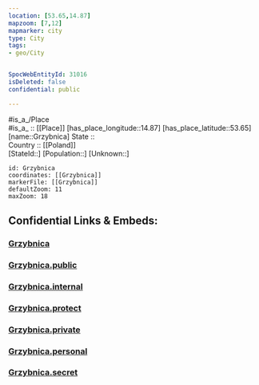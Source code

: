 ```yaml
---
location: [53.65,14.87] 
mapzoom: [7,12] 
mapmarker: city 
type: City
tags:
- geo/City


SpocWebEntityId: 31016
isDeleted: false
confidential: public

---
```

#is_a_/Place  
#is_a_ :: [[Place]] 
[has_place_longitude::14.87] 
[has_place_latitude::53.65] 
[name::Grzybnica] 
State ::  
Country :: [[Poland]]  
[StateId::] 
[Population::] 
[Unknown::] 


```leaflet
id: Grzybnica
coordinates: [[Grzybnica]] 
markerFile: [[Grzybnica]] 
defaultZoom: 11 
maxZoom: 18
```


## Confidential Links & Embeds: 

### [Grzybnica](/_Standards/Earth/Continent/Europe/Europe~East/Poland/Provinces~Poland/West_Pomeranian/City/Grzybnica.md) 

### [Grzybnica.public](/_public/Earth/Continent/Europe/Europe~East/Poland/Provinces~Poland/West_Pomeranian/City/Grzybnica.public.md) 

### [Grzybnica.internal](/_internal/Earth/Continent/Europe/Europe~East/Poland/Provinces~Poland/West_Pomeranian/City/Grzybnica.internal.md) 

### [Grzybnica.protect](/_protect/Earth/Continent/Europe/Europe~East/Poland/Provinces~Poland/West_Pomeranian/City/Grzybnica.protect.md) 

### [Grzybnica.private](/_private/Earth/Continent/Europe/Europe~East/Poland/Provinces~Poland/West_Pomeranian/City/Grzybnica.private.md) 

### [Grzybnica.personal](/_personal/Earth/Continent/Europe/Europe~East/Poland/Provinces~Poland/West_Pomeranian/City/Grzybnica.personal.md) 

### [Grzybnica.secret](/_secret/Earth/Continent/Europe/Europe~East/Poland/Provinces~Poland/West_Pomeranian/City/Grzybnica.secret.md)

